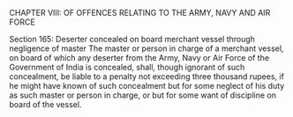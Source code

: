 CHAPTER VIII: OF OFFENCES RELATING TO THE ARMY, NAVY AND AIR FORCE

Section 165: Deserter concealed on board merchant vessel through negligence of master
The master or person in charge of a merchant vessel, on board of which any deserter from the Army, Navy or Air Force of the Government of India is concealed, shall, though ignorant of such concealment, be liable to a penalty not exceeding three thousand rupees, if he might have known of such concealment but for some neglect of his duty as such master or person in charge, or but for some want of discipline on board of the vessel.

